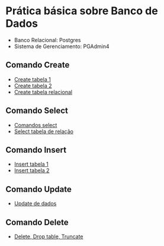 # Prática básica sobre Banco de Dados

- Banco Relacional: Postgres 
- Sistema de Gerenciamento: PGAdmin4

## Comando Create

 - [Create tabela 1](https://drive.google.com/file/d/1ggB9bQKhCbZr5UKmxl1kK6heMbbfgVla/view?usp=sharing)
 - [Create tabela 2](https://drive.google.com/file/d/1LQOX9glYt78i-Yj17pUWVNA_c3L5lRWB/view?usp=drive_link)
 - [Create tabela relacional](https://drive.google.com/file/d/1Lpx9mXI5bBRnfZN5zlWwAWJzckcJB9Sn/view?usp=drive_link)

## Comando Select

- [Comandos select](https://drive.google.com/file/d/15IcQgmeI_tTzvVeEGMCk1ikV3O6lbjmS/view?usp=drive_link)
- [Select tabela de relação](https://drive.google.com/file/d/1poDYR_z1ZsdUXYNwSdiyfe3K5goaypZf/view?usp=drive_link)

## Comando Insert
- [Insert tabela 1](https://drive.google.com/file/d/1SMDZRRSOmD9hG3BU3r2zWeq_H9przb5_/view?usp=drive_link)
- [Insert tabela 2](https://drive.google.com/file/d/1zBjZGAP4Wazf9tWhybJ8_USETkcIkwix/view?usp=drive_link)
## Comando Update

- [Update de dados](https://drive.google.com/file/d/1uKWaJYWJ7hVGefIpb4YJCIFM56zVbCrb/view?usp=drive_link)
## Comando Delete

- [Delete, Drop table, Truncate](https://drive.google.com/file/d/1oQPkLHc8nkZ0_c-Hj-rvN0FJLw-0HUCD/view?usp=drive_link)

